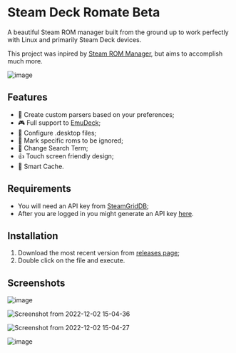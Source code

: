 # Steam Deck Romate Beta

A beautiful Steam ROM manager built from the ground up to work perfectly with Linux and primarily Steam Deck devices. 

This project was inpired by [Steam ROM Manager](https://github.com/SteamGridDB/steam-rom-manager), but aims to accomplish much more.

![image](https://user-images.githubusercontent.com/26099427/205311827-ee9cba98-a540-414a-98aa-b3795ac1415f.png)

## Features
- 👾 Create custom parsers based on your preferences;
- 🎮 Full support to [EmuDeck](https://github.com/dragoonDorise/EmuDeck);
- 📂 Configure .desktop files;
- 🙈 Mark specific roms to be ignored;
- 🧐 Change Search Term;
- 👍 Touch screen friendly design;
- 🧠 Smart Cache.

## Requirements
- You will need an API key from [SteamGridDB](https://www.steamgriddb.com/);
- After you are logged in you might generate an API key [here](https://www.steamgriddb.com/profile/preferences/api).

## Installation
1. Download the most recent version from [releases page](https://github.com/brenoprata10/steam-deck-romate/releases);
2. Double click on the file and execute.

## Screenshots
![image](https://user-images.githubusercontent.com/26099427/205312144-29886a8a-0ea9-4ba2-8613-ea4056ec93de.png)

![Screenshot from 2022-12-02 15-04-36](https://user-images.githubusercontent.com/26099427/205311454-105f5b64-ed85-4859-ba6f-3cc11f34083b.png)

![Screenshot from 2022-12-02 15-04-27](https://user-images.githubusercontent.com/26099427/205311459-4e096f80-dd03-4264-a373-84e7794225d3.png)

![image](https://user-images.githubusercontent.com/26099427/205326885-c1dff00f-a3ac-4bac-9b76-c5468d4a8a87.png)
